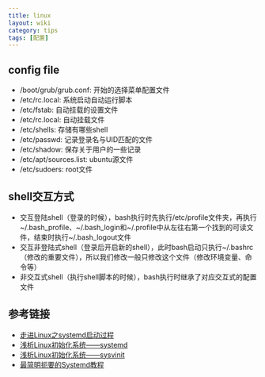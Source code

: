 ```yaml
---
title: linux
layout: wiki
category: tips
tags: [配置]
---
```


## config file

* /boot/grub/grub.conf: 开始的选择菜单配置文件
* /etc/rc.local: 系统启动自动运行脚本
* /etc/fstab: 自动挂载的设置文件
* /etc/rc.local: 自动挂载文件
* /etc/shells: 存储有哪些shell
* /etc/passwd: 记录登录名与UID匹配的文件
* /etc/shadow: 保存关于用户的一些记录
* /etc/apt/sources.list: ubuntu源文件
* /etc/sudoers: root文件


## shell交互方式

* 交互登陆shell（登录的时候），bash执行时先执行/etc/profile文件夹，再执行~/.bash_profile、~/.bash_login和~/.profile中从左往右第一个找到的可读文件，结束时执行~/.bash_logout文件
* 交互非登陆式shell（登录后开启新的shell），此时bash启动只执行~/.bashrc（修改的重要文件），所以我们修改一般只修改这个文件（修改环境变量、命令等）
* 非交互式shell（执行shell脚本的时候），bash执行时继承了对应交互式的配置文件




## 参考链接

* [走进Linux之systemd启动过程](https://linux.cn/article-5457-1.html)
* [浅析Linux初始化系统——systemd](https://www.ibm.com/developerworks/cn/linux/1407_liuming_init3/)
* [浅析Linux初始化系统——sysvinit](https://www.ibm.com/developerworks/cn/linux/1407_liuming_init1/index.html)
* [最简明扼要的Systemd教程](http://blog.jobbole.com/97248/)







